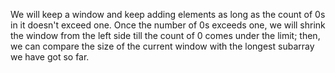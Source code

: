 We will keep a window and keep adding elements as long as the count of 0s in it doesn't exceed one. Once the number of 0s exceeds one, we will shrink the window from the left side till the count of 0 comes under the limit; then, we can compare the size of the current window with the longest subarray we have got so far.
